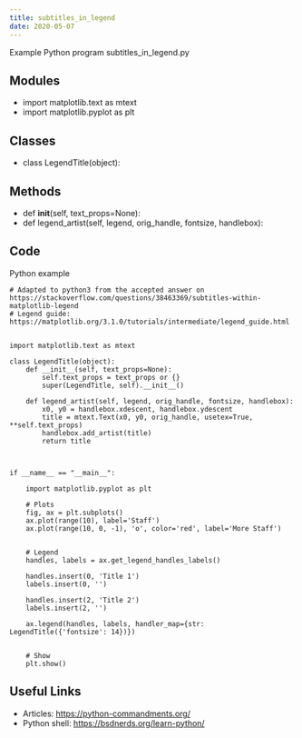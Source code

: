```yaml
---
title: subtitles_in_legend
date: 2020-05-07
---
```

Example Python program subtitles_in_legend.py

## Modules

* import matplotlib.text as mtext
* import matplotlib.pyplot as plt

## Classes

* class LegendTitle(object):

## Methods

* def __init__(self, text_props=None):
* def legend_artist(self, legend, orig_handle, fontsize, handlebox):

## Code

Python example

    # Adapted to python3 from the accepted answer on https://stackoverflow.com/questions/38463369/subtitles-within-matplotlib-legend
    # Legend guide: https://matplotlib.org/3.1.0/tutorials/intermediate/legend_guide.html
    
    
    import matplotlib.text as mtext
    
    class LegendTitle(object):
        def __init__(self, text_props=None):
            self.text_props = text_props or {}
            super(LegendTitle, self).__init__()
    
        def legend_artist(self, legend, orig_handle, fontsize, handlebox):
            x0, y0 = handlebox.xdescent, handlebox.ydescent
            title = mtext.Text(x0, y0, orig_handle, usetex=True, **self.text_props)
            handlebox.add_artist(title)
            return title
    
    
    
    if __name__ == "__main__":
    
        import matplotlib.pyplot as plt
    
        # Plots
        fig, ax = plt.subplots()
        ax.plot(range(10), label='Staff')
        ax.plot(range(10, 0, -1), 'o', color='red', label='More Staff')
    
    
        # Legend
        handles, labels = ax.get_legend_handles_labels()
    
        handles.insert(0, 'Title 1')
        labels.insert(0, '')
    
        handles.insert(2, 'Title 2')
        labels.insert(2, '')
    
        ax.legend(handles, labels, handler_map={str: LegendTitle({'fontsize': 14})})
    
    
        # Show
        plt.show()

## Useful Links

- Articles: https://python-commandments.org/
- Python shell: https://bsdnerds.org/learn-python/
